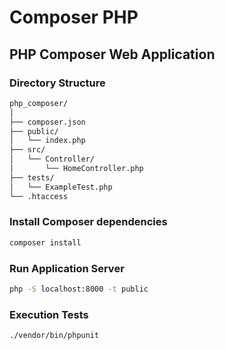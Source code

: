 # Composer PHP
## PHP Composer Web Application

### Directory Structure


```bash
php_composer/
│
├── composer.json
├── public/
│   └── index.php
├── src/
│   └── Controller/
│       └── HomeController.php
├── tests/
│   └── ExampleTest.php
└── .htaccess
```

### Install Composer dependencies
```bash
composer install
```

### Run Application Server
```bash
php -S localhost:8000 -t public
```

### Execution Tests
```bash
./vendor/bin/phpunit
```


